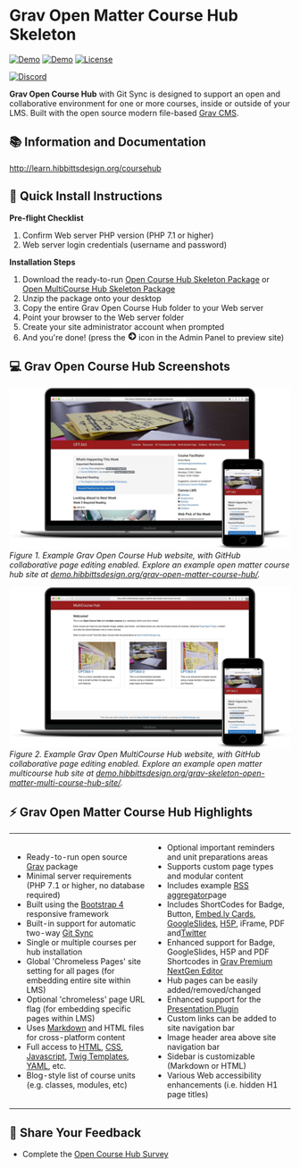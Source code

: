 # Grav Open Matter Course Hub Skeleton

[![Demo](https://img.shields.io/badge/Demo-OpenCourseHub-blue.svg?style=flat-square)](https://demo.hibbittsdesign.org/grav-open-matter-course-hub/) [![Demo](https://img.shields.io/badge/Demo-OpenMultiCourseHub-blue.svg?style=flat-square)](https://demo.hibbittsdesign.org/grav-skeleton-open-matter-multi-course-hub-site/)
[![License](https://img.shields.io/badge/License-MIT-blue.svg?style=flat-square)](https://github.com/hibbitts-design/grav-skeleton-course-hub/blob/master/LICENSE)

[![Discord](https://img.shields.io/discord/501836936584101899.svg?logo=discord&colorB=728ADA&label=Discord%20Chat)](https://chat.getgrav.org)

**Grav Open Course Hub** with Git Sync is designed to support an open and collaborative environment for one or more courses, inside or outside of your LMS. Built with the open source modern file-based [Grav CMS](http://getgrav.org).

📚 Information and Documentation
---
http://learn.hibbittsdesign.org/coursehub

🚀 Quick Install Instructions
---
**Pre-flight Checklist**  

1. Confirm Web server PHP version (PHP 7.1 or higher)
2. Web server login credentials (username and password)

**Installation Steps**  

1. Download the ready-to-run [Open Course Hub Skeleton Package](http://hibbittsdesign.org/blog/downloads/grav-skeleton-open-matter-course-hub-site.zip) or [Open MultiCourse Hub Skeleton Package](http://hibbittsdesign.org/blog/downloads/grav-skeleton-open-matter-multicourse-hub-site.zip)
2. Unzip the package onto your desktop  
3. Copy the entire Grav Open Course Hub folder to your Web server  
4. Point your browser to the Web server folder  
5. Create your site administrator account when prompted  
6. And you're done! (press the ![Right Arrow Circle Icon](https://github.com/paulhibbitts/github-repo-images/blob/master/fa-arrow-circle-right.png?raw=true) icon in the Admin Panel to preview site)

💻 Grav Open Course Hub Screenshots
---
![Course Hub Screenshot](https://github.com/paulhibbitts/github-repo-images/blob/master/smartmockups_open-matter-course-hub.png?raw=true)  
_Figure 1. Example Grav Open Course Hub website, with GitHub collaborative page editing enabled.  Explore an example open matter course hub site at [demo.hibbittsdesign.org/grav-open-matter-course-hub/](http://demo.hibbittsdesign.org/grav-open-matter-course-hub/)._

![MultiCourse Hub Screenshot](https://github.com/paulhibbitts/github-repo-images/blob/master/smartmockups_open-matter-multicourse-hub.png?raw=true)  
_Figure 2. Example Grav Open MultiCourse Hub website, with GitHub collaborative page editing enabled.  Explore an example open matter multicourse hub site at [demo.hibbittsdesign.org/grav-skeleton-open-matter-multi-course-hub-site/](http://demo.hibbittsdesign.org/grav-skeleton-open-matter-multi-course-hub-site/)._

⚡️ Grav Open Matter Course Hub Highlights
---
<table cellpadding="2" cellspacing="2" width="100%">
	<tbody>
		<tr>
			<td width="50%">
				<ul>
					<li>Ready-to-run open source <a href="http://getgrav.org">Grav</a> package</li>
					<li>Minimal server requirements (PHP 7.1 or higher, no database required)</li>
					<li>Built using the <a href="https://getbootstrap.com/docs/4.0/getting-started/introduction/">Bootstrap 4</a> responsive framework</li>
					<li>Built-in support for automatic two-way <a href="https://github.com/trilbymedia/grav-plugin-git-sync">Git Sync</a></li>
					<li>Single or multiple courses per hub installation</li>
					<li>Global 'Chromeless Pages' site setting for all pages (for embedding entire site within LMS)
					<li>Optional 'chromeless' page URL flag (for embedding specific pages within LMS)
	        <li>Uses <a href="https://daringfireball.net/projects/markdown/">Markdown</a> and HTML files for cross-platform content</li>				
					<li>Full access to <a href="https://www.w3schools.com/html/default.asp">HTML</a>, <a href="https://www.w3schools.com/css/default.asp">CSS</a>, <a href="https://www.w3schools.com/js/default.asp">Javascript</a>, <a href="https://twig.symfony.com/doc/2.x/">Twig Templates</a>, <a href="http://www.yaml.org/">YAML</a>, etc.</li>
					<li>Blog-style list of course units (e.g. classes, modules, etc)</li>
				</ul>
			</td>
			<td width="50%">
				<ul>
					<li>Optional important reminders and unit preparations areas</li>
					<li>Supports custom page types and modular content</li>
					<li>Includes example <a href="https://github.com/OleVik/grav-plugin-twigfeeds">RSS aggregator</a>page</li>
					<li>Includes ShortCodes for Badge, Button, <a href="http://embed.ly/">Embed.ly Cards</a>, <a href="https://www.google.ca/slides/about/">GoogleSlides</a>, <a href="https://h5p.org/">H5P</a>, iFrame, PDF and<a href="https://twitter.com/">Twitter</a></li>
					<li>Enhanced support for Badge, GoogleSlides, H5P and PDF Shortcodes in <a href="https://getgrav.org/premium/nextgen-editor">Grav Premium NextGen Editor</a></li>
					<li>Hub pages can be easily added/removed/changed</li>
					<li>Enhanced support for the <a href="https://github.com/OleVik/grav-plugin-presentation">Presentation Plugin</a></li>
          <li>Custom links can be added to site navigation bar</li>
					<li>Image header area above site navigation bar</li>
					<li>Sidebar is customizable (Markdown or HTML)</li>
					<li>Various Web accessibility enhancements (i.e. hidden H1 page titles)</li>
				</ul>
			</td>
		</tr>
	</tbody>
</table>

💬 Share Your Feedback
---
* Complete the [Open Course Hub Survey](https://goo.gl/forms/oSZlfsSi71JB5U8L2)

